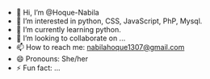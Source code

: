 - 👋 Hi, I’m @Hoque-Nabila
- 👀 I’m interested in python, CSS, JavaScript, PhP, Mysql.
- 🌱 I’m currently learning python.
- 💞️ I’m looking to collaborate on ...
- 📫 How to reach me: nabilahoque1307@gmail.com 
- 😄 Pronouns: She/her
- ⚡ Fun fact: ...

<!---
Hoque-Nabila/Hoque-Nabila is a ✨ special ✨ repository because its `README.md` (this file) appears on your GitHub profile.
You can click the Preview link to take a look at your changes.
--->
